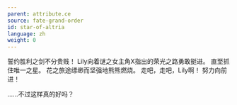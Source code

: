 ```yaml
---
parent: attribute.ce
source: fate-grand-order
id: star-of-altria
language: zh
weight: 0
---
```


誓约胜利之剑不分贵贱！
Lily向着谜之女主角X指出的荣光之路勇敢挺进。
直至抓住唯一之星。
花之旅途缥缈而坚强地熊熊燃烧。
走吧，走吧，Lily啊！ 努力向前进！

……不过这样真的好吗？
